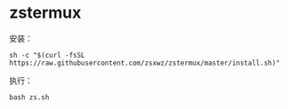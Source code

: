# zstermux

安装：
```
sh -c "$(curl -fsSL https://raw.githubusercontent.com/zsxwz/zstermux/master/install.sh)"  
```

执行：
```
bash zs.sh
```
